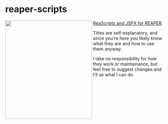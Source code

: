 # reaper-scripts

<a href="https://www.reaper.fm" target="_blank"><img align="left" width="276" height="314" src="https://www.reaper.fm/v5img/logo.jpg">

ReaScripts and JSFX for [REAPER](https://www.reaper.fm).

Titles are self-explanatory, and since you're here you likely know what they are and how to use them anyway. 

I take no responsibility for how they work or maintainance, but feel free to suggest changes and I'll se what I can do.

